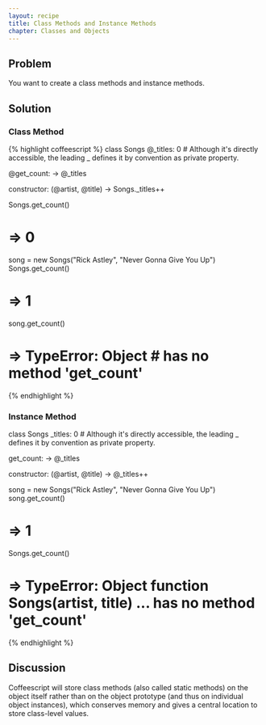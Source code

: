 ```yaml
---
layout: recipe
title: Class Methods and Instance Methods
chapter: Classes and Objects
---
```

## Problem

You want to create a class methods and instance methods.

## Solution

### Class Method
{% highlight coffeescript %}
class Songs
  @_titles: 0    # Although it's directly accessible, the leading _ defines it by convention as private property.

  @get_count: ->
    @_titles

  constructor: (@artist, @title) ->
    Songs._titles++

Songs.get_count()
# => 0

song = new Songs("Rick Astley", "Never Gonna Give You Up")
Songs.get_count()
# => 1

song.get_count()
# => TypeError: Object #<Songs> has no method 'get_count'
{% endhighlight %}

### Instance Method
class Songs
  _titles: 0    # Although it's directly accessible, the leading _ defines it by convention as private property.

  get_count: ->
    @_titles

  constructor: (@artist, @title) ->
    @_titles++

song = new Songs("Rick Astley", "Never Gonna Give You Up")
song.get_count()
# => 1

Songs.get_count()
# => TypeError: Object function Songs(artist, title) ... has no method 'get_count'
{% endhighlight %}


## Discussion

Coffeescript will store class methods (also called static methods) on the object itself rather than on the object prototype (and thus on individual object instances), which conserves memory and gives a central location to store class-level values.

